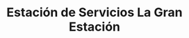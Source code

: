 ---
title: "Estación de Servicios La Gran Estación"
url: /caracas/estacion-de-servicios-la-gran-estacion-av-intercomunal-de-antimano/
shop: comodidad
---